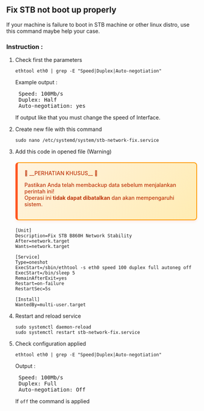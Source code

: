 <style>
.custom-warning {
  background: linear-gradient(135deg, #fff3e0 0%, #ffecb3 100%);
  border: 2px solid #ff9800;
  border-left: 6px solid #ff5722;
  padding: 18px;
  margin: 20px 0;
  border-radius: 8px;
  box-shadow: 0 4px 6px rgba(255, 87, 34, 0.1);
  color: #bf360c;
  font-weight: 500;
}
</style>


## Fix STB not boot up properly
If your machine is failure to boot in STB machine or other linux distro, use this command maybe help your case.

### Instruction :

1. Check first the parameters
    ```
    ethtool eth0 | grep -E "Speed|Duplex|Auto-negotiation"
    ```
    Example output :
    <pre>
    Speed: 100Mb/s
    Duplex: Half
    Auto-negotiation: yes </pre>

    If output like that you must change the speed of Interface.

2. Create new file with this command
    ```
    sudo nano /etc/systemd/system/stb-network-fix.service
    ```
3. Add  this code in opened file (Warning)
    <div class="custom-warning">
    🚨 __PERHATIAN KHUSUS__ 🚨
    
    Pastikan Anda telah membackup data sebelum menjalankan perintah ini!  
    Operasi ini **tidak dapat dibatalkan** dan akan mempengaruhi sistem.
    </div>


    ```
    [Unit]
    Description=Fix STB B860H Network Stability
    After=network.target
    Wants=network.target

    [Service]
    Type=oneshot
    ExecStart=/sbin/ethtool -s eth0 speed 100 duplex full autoneg off
    ExecStart=/bin/sleep 5
    RemainAfterExit=yes
    Restart=on-failure
    RestartSec=5s
    
    [Install]
    WantedBy=multi-user.target
    ```
4. Restart and reload service
    ```
    sudo systemctl daemon-reload
    sudo systemctl restart stb-network-fix.service
    ```
5. Check configuration applied
    ```
    ethtool eth0 | grep -E "Speed|Duplex|Auto-negotiation"
    ```
    Output :
    <pre>
    Speed: 100Mb/s
    Duplex: Full
    Auto-negotiation: Off </pre>
    If `off` the command is applied
